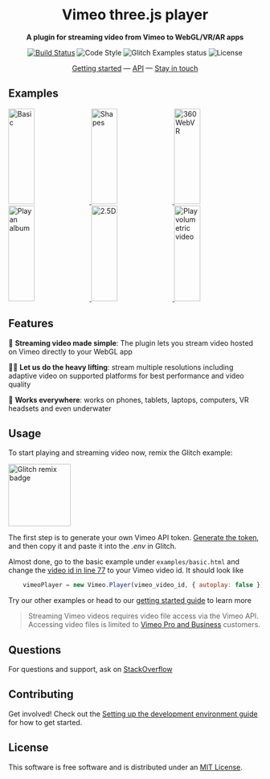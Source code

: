 <h1 align="center">Vimeo three.js player</h1>

<p align="center"><b>A plugin for streaming video from Vimeo to WebGL/VR/AR apps</b></p>

<p align="center">
  <a href="https://app.codeship.com/projects/325924"><img src="https://app.codeship.com/projects/dc6de560-07c0-0137-30da-5e4580378d6f/status?branch=master" alt="Build Status" /></a>
    <img src="https://img.shields.io/badge/code_style-standard-brightgreen.svg" alt="Code Style" />
    <img src="https://badge.glitch.me/vimeo-threejs-player" alt="Glitch Examples status" />
    <img src="https://img.shields.io/npm/l/aframe.svg?style=flat-square" alt="License" />
</p>

<div align="center">
  <a href="https://github.com/vimeo/vimeo-threejs-player/wiki/Getting-Started-%F0%9F%9A%80">Getting started</a>
  &mdash;
  <a href="API.md">API</a>
  &mdash;
  <a href="#stay-in-touch">Stay in touch</a>
</div>

## Examples

<a href="https://vimeo-threejs-player.glitch.me/basic">
  <img alt="Basic" target="_blank" src="https://i.imgur.com/NWaaljL.gif" height="190" width="32%">
</a>
<a href="https://vimeo-threejs-player.glitch.me/shapes">
  <img alt="Shapes" target="_blank" src="https://i.imgur.com/7bF8yKW.gif" height="190" width="32%">
</a>
<a href="https://vimeo-threejs-player.glitch.me/webvr-video">
  <img alt="360 WebVR" target="_blank" src="https://i.imgur.com/orN8ZQL.gif" height="190" width="32%">
</a>
<a href="https://vimeo-threejs-player.glitch.me/album">
  <img alt="Play an album" target="_blank" src="https://i.imgur.com/MSlXbju.gif" height="190" width="32%">
</a>
<a href="https://vimeo-threejs-player.glitch.me/two-and-a-half-d.html">
  <img alt="2.5D" target="_blank" src="https://i.imgur.com/iMnEFOf.gif" height="190" width="32%">
</a>
<a href="https://vimeo-threejs-player.glitch.me/depthkit">
  <img alt="Play volumetric video" target="_blank" src="https://i.imgur.com/B7S57Kl.gif" height="190" width="32%">
</a>


## Features
📼 **Streaming video made simple**: The plugin lets you stream video hosted on Vimeo directly to your WebGL app

🏋🏿‍ **Let us do the heavy lifting**: stream multiple resolutions including adaptive video on supported platforms for best performance and video quality

📱 **Works everywhere**: works on phones, tablets, laptops, computers, VR headsets and even underwater

## Usage
To start playing and streaming video now, remix the Glitch example:

<a href="https://glitch.com/edit/#!/remix/vimeo-threejs-player">
<img src="https://cdn.glitch.com/2bdfb3f8-05ef-4035-a06e-2043962a3a13%2Fremix-button.svg?1504724691606" alt="Glitch remix badge" aria-label="remix" width="124" />
</a>

The first step is to generate your own Vimeo API token. [Generate the token](https://vimeo-authy.herokuapp.com/auth/vimeo/webgl), and then copy it and paste it into the *.env* in Glitch.

Almost done, go to the basic example under `examples/basic.html`
 and change the [video id in line 77](https://github.com/vimeo/vimeo-threejs-player/blob/master/examples/basic.html#L77) to your Vimeo video id. It should look like
 ```js
     vimeoPlayer = new Vimeo.Player(vimeo_video_id, { autoplay: false });
 ```
Try our other examples or head to our [getting started guide](https://github.com/vimeo/vimeo-threejs-player/wiki/Getting-Started-%F0%9F%9A%80) to learn more

> Streaming Vimeo videos requires video file access via the Vimeo API. Accessing video files is limited to [Vimeo Pro and Business](https://vimeo.com/upgrade) customers.

## Questions
For questions and support, ask on [StackOverflow](https://stackoverflow.com/questions/ask/?tags=vimeo)

## Contributing
Get involved! Check out the [Setting up the development environment guide](https://github.com/vimeo/vimeo-threejs-player/wiki/Setting-up-the-development-environment-%F0%9F%91%B7%F0%9F%8F%BD%E2%80%8D) for how to get started.

## License
This software is free software and is distributed under an [MIT License](LICENSE).
